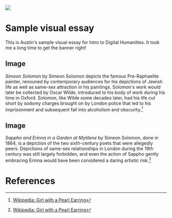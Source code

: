 <a href="https://juncture-digital.org"><img src="https://juncture-digital.org/images/ve-button.png"></a>

<param ve-config 
       title="Simeon Solomon: Revealing Love"
       author="Austin Votis"
       banner="https://user-images.githubusercontent.com/116119507/197918372-433b56e5-29c9-497a-9f94-11c73615f88d.png"
" 
       layout="vertical">

<!-- Entities discussed throughout the essay are typically defined before the essay text and
     are thus available in all text.  Entity identifiers (QIDs) can be found in either
     Wikipedia or Wikidata (https://www.wikidata.org)> -->
<param ve-entity eid="Q185372"> <!-- Simeon Solomon by David Wilkie Wynfield -->
<param ve-entity eid="Q41264"> <!-- Sappho and Erinna in a Garden at Mytilene painting -->

# Sample visual essay

This is Austin's sample visual essay for Intro to Digital Humanities. It took me a long time to get the banner right!
<param ve-image 
       manifest="https://iiif.juncture-digital.org/manifest/6dd738aed85597cac540ad31dd5818e86ef7f2918c7b43a9eb3123d5538e6e4c">
                                                                                                                             
## Image

_Simeon Solomon_ by Simeon Solomon depicts the famous Pre-Raphaelite painter, renouned by contemporary audiences for his depictions of Jewish life as well as same-sex attraction in his paintings. Solomon's work would later be collected by Oscar Wilde, introduced to his body of work during his time in Oxford. Solomon, like Wilde some decades later, had his life cut short by sodomy charges brought on by London police that led to his imprisonment and subsequent fall into alcoholism and obscurity.[^1]
<param ve-image 
       label="Simeon Solomon, by David Wilkie Wynfield" 
       description="Photograph of Pre-Raphaelite painter Simeon Solomon in oriental costume." 
       license="public domain" 
       url="https://upload.wikimedia.org/wikipedia/commons/3/30/Wynfield%2C_David_Wilkie_%281837-1887%29%2C_Simeon_Solomon.jpg">                                                                                                                             

## Image

_Sappho and Erinna in a Garden at Mytilene_ by Simeon Solomon, done in 1864, is a depiction of the two sixth-century poets that were allegedly peers. Depictions of same-sex relationships in London during the 19th century was still largely forbidden, and even the action of Sappho gently embracing Erinna would have been considered a daring artistic risk.[^1]
<param ve-image 
       label="Sappho and Erinna in a Garden at Mytilene" 
       description="painting by Simeon Solomon" 
       license="public domain" 
       url="https://upload.wikimedia.org/wikipedia/commons/6/6c/Sappho_and_Erinna_in_a_Garden_at_Mytilene.jpg">

# References

[^1]: [Wikipedia: Girl with a Pearl Earring](https://en.wikipedia.org/wiki/Girl_with_a_Pearl_Earring)
